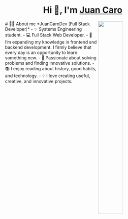 <h1 align="center">Hi 👋, I'm <a href="https://100rabhcsmc.github.io/Me.io/" target="blank">
Juan Caro</a></h1>

<!--Night Owl image-->
<div>
  <img align="right" width="40%" src="https://media.giphy.com/media/6KirhLJyR7oMcwgJQk/giphy.gif?cid=ecf05e47815tep4fhwm06gckbskvtc7gg8x03714pb5hzi4z&ep=v1_stickers_search&rid=giphy.gif&ct=s">
</div>
<!--Header Name-->
# 👨‍💻 About me
*JuanCaroDev (Full Stack Developer)*
<!--Start Intro-->               
- ✨ Systems Engineering student.
- 💻 Full Stack Web Developer.
- 🌱 I’m expanding my knowledge in frontend and backend development. I firmly believe that every day is an opportunity to learn something new.
- 🧠 Passionate about solving problems and finding innovative solutions.
- 📚 I enjoy reading about history, good habits, and technology.
- 💡 I love creating useful, creative, and innovative projects.
<!--End Intro-->
